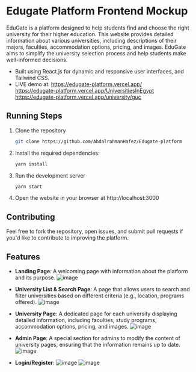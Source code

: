 # Edugate Platform Frontend Mockup
EduGate is a platform designed to help students find and choose the right university for their higher education. This website provides detailed information about various universities, including descriptions of their majors, faculties, accommodation options, pricing, and images. EduGate aims to simplify the university selection process and help students make well-informed decisions.
* Built using React.js for dynamic and responsive user interfaces, and Tailwind CSS.
* LIVE demo at:
	https://edugate-platform.vercel.app/  
	https://edugate-platform.vercel.app/UniversitiesInEgypt  
	https://edugate-platform.vercel.app/university/guc



## Running Steps

1. Clone the repository
	```bash
	git clone https://github.com/AbdalrahmanHafez/Edugate-platform
	```

2. Install the required dependencies:
	```bash
	yarn install
	```

3. Run the development server
	```bash
	yarn start
	```
3. Open the website in your browser at http://localhost:3000

## Contributing
Feel free to fork the repository, open issues, and submit pull requests if you'd like to contribute to improving the platform.

## Features
* __Landing Page__: A welcoming page with information about the platform and its purpose.
![image](https://github.com/user-attachments/assets/bd770e84-00a8-4bf4-9e4a-6d23205deacc)

* __University List & Search Page__: A page that allows users to search and filter universities based on different criteria (e.g., location, programs offered).
![image](https://github.com/user-attachments/assets/245c7857-ea69-46de-a4de-572a639ada0a)

* __University Page__: A dedicated page for each university displaying detailed information, including faculties, study programs, accommodation options, pricing, and images.
![image](https://github.com/user-attachments/assets/868423eb-4740-4827-9fd6-15a3c4b9d2a2)

* __Admin Page__: A special section for admins to modify the content of university pages, ensuring that the information remains up to date.
![image](https://github.com/user-attachments/assets/9ce2eb84-3677-4f15-9a81-dd58bbb1de59)

* __Login/Register__:
![image](https://github.com/user-attachments/assets/af1fa648-b8f7-4df0-ae19-b012f298870f)
![image](https://github.com/user-attachments/assets/78eb946e-08c2-416f-a8ff-74cf69eb15a4)


